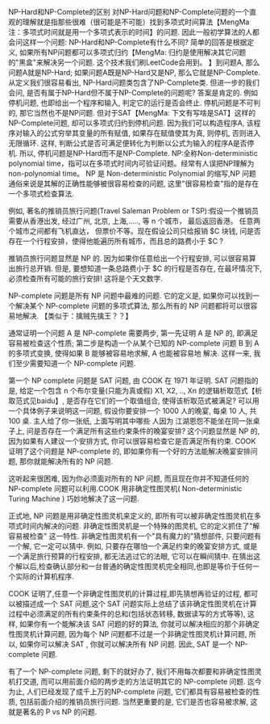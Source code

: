 NP-Hard和NP-Complete的区别
对NP-Hard问题和NP-Complete问题的一个直观的理解就是指那些很难（很可能是不可能）找到多项式时间算法【MengMa注：多项式时间就是用一个多项式表示的时间】的问题. 因此一般初学算法的人都会问这样一个问题: NP-Hard和NP-Complete有什么不同? 简单的回答是根据定义, 如果所有NP问题都可以多项式归约【MengMa: 归约是使用解决其它问题的"黑盒"来解决另一个问题. 这个技术我们刷LeetCode会用到。
】到问题A, 那么问题A就是NP-Hard; 如果问题A既是NP-Hard又是NP, 那么它就是NP-Complete. 从定义我们很容易看出, NP-Hard问题类包含了NP-Complete类. 但进一步的我们会问, 是否有属于NP-Hard但不属于NP-Complete的问题呢? 答案是肯定的. 例如停机问题, 也即给出一个程序和输入, 判定它的运行是否会终止. 停机问题是不可判的, 那它当然也不是NP问题. 但对于SAT【MengMa: 下文有写啥是SAT】这样的NP-Complete问题, 却可以多项式归约到停机问题. 因为我们可以构造程序A, 该程序对输入的公式穷举其变量的所有赋值, 如果存在赋值使其为真, 则停机, 否则进入无限循环. 这样, 判断公式是否可满足便转化为判断以公式为输入的程序A是否停机. 所以, 停机问题是NP-Hard而不是NP-Complete.
NP:全称Non-deterministic polynomial time，指可以在多项式时间内可验证问题。经常有人误把NP理解为non-polynomial time。
NP 是 Non-deterministic Polynomial 的缩写,NP 问题通俗来说是其解的正确性能够被很容易检查的问题, 这里"很容易检查"指的是存在一个多项式检查算法.

例如, 著名的推销员旅行问题(Travel Saleman Problem or TSP):假设一个推销员需要从香港出发, 经过广州, 北京, 上海,....., 等 n 个城市， 最后返回香港。 任意两个城市之间都有飞机直达， 但票价不等。现在假设公司只给报销 $C 块钱, 问是否存在一个行程安排，使得他能遍历所有城市，而且总的路费小于 $C ?

推销员旅行问题显然是 NP 的. 因为如果你任意给出一个行程安排, 可以很容易算出旅行总开销. 但是, 要想知道一条总路费小于 $C 的行程是否存在, 在最坏情况下, 必须检查所有可能的旅行安排! 这将是个天文数字.

NP-complete 问题是所有 NP 问题中最难的问题. 它的定义是, 如果你可以找到一个解决某个 NP-complete 问题的多项式算法, 那么所有的 NP 问题都将可以很容易地解决. 【类似于：擒贼先擒王？？】

通常证明一个问题 A 是 NP-complete 需要两步, 第一先证明 A 是 NP 的, 即满足容易被检查这个性质; 第二步是构造一个从某个已知的 NP-complete 问题 B 到 A 的多项式变换, 使得如果 B 能够被容易地求解, A 也能被容易地 解决. 这样一来, 我们至少需要知道一个 NP-complete 问题.

第一个 NP complete 问题是 SAT 问题, 由 COOK 在 1971 年证明. SAT 问题指的是, 给定一个包含 n 个布尔变量(只能为真或假) X1, X2, .., Xn 的逻辑析取范式【析取范式见baidu】, 是否存在它们的一个取值组合, 使得该析取范式被满足? 可以用一个具体例子来说明这一问题, 假设你要安排一个 1000 人的晚宴, 每桌 10 人, 共 100 桌. 主人给了你一张纸, 上面写明其中哪些 人因为 江湖恩怨不能坐在同一张桌子上, 问是否存在一个满足所有这些约束条件的晚宴安排? 这个问题显然是 NP 的, 因为如果有人建议一个安排方式, 你可以很容易检查它是否满足所有约束. COOK 证明了这个问题是 NP-complete 的, 即如果你有一个好的方法能解决晚宴安排问题, 那你就能解决所有的 NP 问题.

这听起来很困难, 因为你必须面对所有的 NP 问题, 而且现在你并不知道任何的 NP-complete 问题可以利用.COOK 用非确定性图灵机( Non-deterministic Turing Machine ) 巧妙地解决了这一问题.

正式地, NP 问题是用非确定性图灵机来定义的, 即所有可以被非确定性图灵机在多项式时间内解决的问题. 非确定性图灵机是一个特殊的图灵机, 它的定义抓住了"解容易被检查" 这一特性. 非确定性图灵机有一个"具有魔力的"猜想部件, 只要问题有一个解, 它一定可以猜中. 例如, 只要存在哪怕一个满足约束的晚宴安排方式, 或是一个满足旅行预算的行程安排, 都无法逃过它的法眼, 它可以在瞬间猜中. 在猜出这个解以后,检查确认部分和一台普通的确定性图灵机完全相同,也即是等价于任何一个实际的计算机程序.

COOK 证明了,任意一个非确定性图灵机的计算过程,即先猜想再验证的过程, 都可以被描述成一个 SAT 问题,这个 SAT 问题实际上总结了该非确定性图灵机在计算过程中必须满足的所有约束条件的总和(包括状态转移, 数据读写的方式等等), 这样, 如果你有一个能解决该 SAT 问题的好的算法, 你就可以解决相应的那个非确定性图灵机计算问题, 因为每个 NP 问题都不过是一个非确定性图灵机计算问题, 所以, 如果你可以解决 SAT , 你就可以解决所有 NP 问题. 因此, SAT 是一个 NP-complete 问题.

有了一个 NP-complete 问题, 剩下的就好办了, 我们不用每次都要和非确定性图灵机打交道, 而可以用前面介绍的两步走的方法证明其它的 NP-complete 问题. 迄今为止, 人们已经发现了成千上万的NP-complete 问题, 它们都具有容易被检查的性质, 包括前面介绍的推销员旅行问题. 当然更重要的是, 它们是否也容易被求解, 这就是著名的 P vs NP 的问题.
